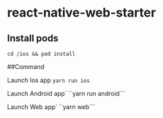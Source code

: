 # react-native-web-starter

## Install pods

```cd /ios && pod install ```

##Command

Launch Ios app
```yarn run ios``` 

Launch Android app`
``yarn run android``` 

Launch Web app`
``yarn web``` 

